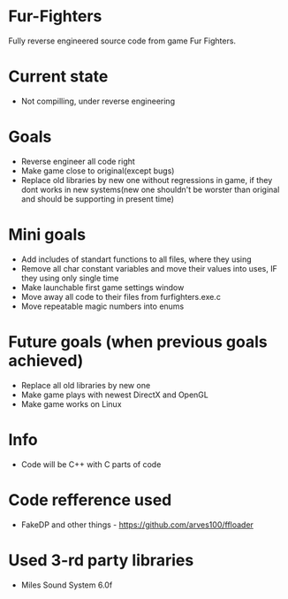 # Fur-Fighters
Fully reverse engineered source code from game Fur Fighters.

# Current state
* Not compilling, under reverse engineering

# Goals
* Reverse engineer all code right
* Make game close to original(except bugs)
* Replace old libraries by new one without regressions in game, if they dont works in new systems(new one shouldn't be worster than original and should be supporting in present time)

# Mini goals
* Add includes of standart functions to all files, where they using
* Remove all char constant variables and move their values into uses, IF they using only single time 
* Make launchable first game settings window
* Move away all code to their files from furfighters.exe.c
* Move repeatable magic numbers into enums

# Future goals (when previous goals achieved)
* Replace all old libraries by new one
* Make game plays with newest DirectX and OpenGL
* Make game works on Linux

# Info
* Code will be C++ with C parts of code

# Code refference used
* FakeDP and other things - https://github.com/arves100/ffloader

# Used 3-rd party libraries
* Miles Sound System 6.0f
